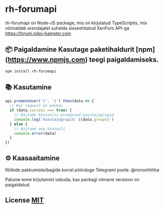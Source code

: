 # rh-forumapi 

rh-forumapi on Node-JS package, mis on kirjutatud TypeScriptis, mis võimaldab arendajatel suhelda sisseehitatud XenForo API-ga https://forum.robo-hamster.com 

## 📦 Paigaldamine Kasutage paketihaldurit [npm] (https://www.npmjs.com) teegi paigaldamiseks.

```bash
npm install rh-forumapi
```

## 📚 Kasutamine

```javascript
api.promoteUser('1', '1').then(data => {
  // Kui request on edukas
  if (data.success === true) { 
    // Näitame konsoolis praegused kasutajagrupid
    console.log(`Kasutajagrupid: ${data.groups}`)
  } else {
    // Näitame vea konsooli
    console.error(data)
  }
})
```

## ⚙️ Kaasaaitamine

Kõikide pakkumiste/bagide korral pöörduge Telegrami poole: @miroshhhha

Palume enne kirjutamist uskuda, kas packagi viimane versioon on paigaldatud.

## License [MIT](https://github.com/miroshhhha/rh-forumapi/blob/main/LICENSE.md)
